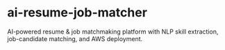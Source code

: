 # ai-resume-job-matcher
AI-powered resume &amp; job matchmaking platform with NLP skill extraction, job-candidate matching, and AWS deployment.
